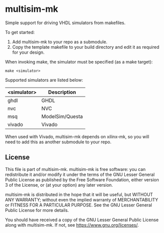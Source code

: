 # multisim-mk

Simple support for driving VHDL simulators from makefiles.

To get started:
1. Add multisim-mk to your repo as a submodule.
2. Copy the template makefile to your build directory and edit it as required for your design.

When invoking make, the simulator must be specified (as a make target):

    make <simulator>

Supported simulators are listed below:

| \<simulator\> | Description     |
|---------------|-----------------|
| ghdl          | GHDL            |
| nvc           | NVC             |
| msq           | ModelSim/Questa |
| vivado        | Vivado          |

When used with Vivado, multisim-mk depends on xilinx-mk, so you will need to add this as another submodule to your repo.

## License

This file is part of multisim-mk. multisim-mk is free software: you can redistribute it and/or modify it under the terms of the GNU Lesser General Public License as published by the Free Software Foundation, either version 3 of the License, or (at your option) any later version.

multisim-mk is distributed in the hope that it will be useful, but WITHOUT ANY WARRANTY; without even the implied warranty of MERCHANTABILITY or FITNESS FOR A PARTICULAR PURPOSE. See the GNU Lesser General Public License for more details.

You should have received a copy of the GNU Lesser General Public License along with multisim-mk. If not, see https://www.gnu.org/licenses/.

